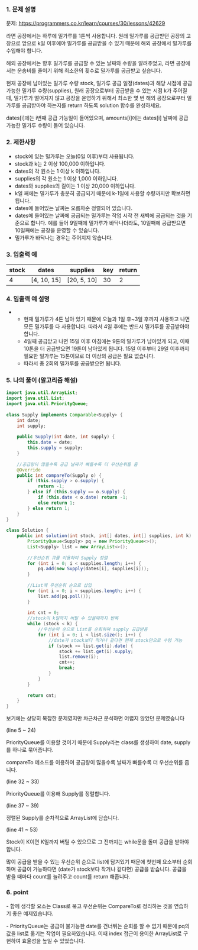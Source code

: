 ### 1. 문제 설명

문제: https://programmers.co.kr/learn/courses/30/lessons/42629

라면 공장에서는 하루에 밀가루를 1톤씩 사용합니다. 원래 밀가루를 공급받던 공장의 고장으로 앞으로 k일 이후에야 밀가루를 공급받을 수 있기 때문에 해외 공장에서 밀가루를 수입해야 합니다.



해외 공장에서는 향후 밀가루를 공급할 수 있는 날짜와 수량을 알려주었고, 라면 공장에서는 운송비를 줄이기 위해 최소한의 횟수로 밀가루를 공급받고 싶습니다.



현재 공장에 남아있는 밀가루 수량 stock, 밀가루 공급 일정(dates)과 해당 시점에 공급 가능한 밀가루 수량(supplies), 원래 공장으로부터 공급받을 수 있는 시점 k가 주어질 때, 밀가루가 떨어지지 않고 공장을 운영하기 위해서 최소한 몇 번 해외 공장으로부터 밀가루를 공급받아야 하는지를 return 하도록 solution 함수를 완성하세요.

dates[i]에는 i번째 공급 가능일이 들어있으며, amounts[i]에는 dates[i] 날짜에 공급 가능한 밀가루 수량이 들어 있습니다.





### 2. 제한사항

- stock에 있는 밀가루는 오늘(0일 이후)부터 사용됩니다.
- stock과 k는 2 이상 100,000 이하입니다.
- dates의 각 원소는 1 이상 k 이하입니다.
- supplies의 각 원소는 1 이상 1,000 이하입니다.
- dates와 supplies의 길이는 1 이상 20,000 이하입니다.
- k일 째에는 밀가루가 충분히 공급되기 때문에 k-1일에 사용할 수량까지만 확보하면 됩니다.
- dates에 들어있는 날짜는 오름차순 정렬되어 있습니다.
- dates에 들어있는 날짜에 공급되는 밀가루는 작업 시작 전 새벽에 공급되는 것을 기준으로 합니다. 예를 들어 9일째에 밀가루가 바닥나더라도, 10일째에 공급받으면 10일째에는 공장을 운영할 수 있습니다.
- 밀가루가 바닥나는 경우는 주어지지 않습니다.

### 3. 입출력 예

| stock | dates       | supplies    | key  | return |
| ----- | ----------- | ----------- | ---- | ------ |
| 4     | [4, 10, 15] | [20, 5, 10] | 30   | 2      |



### 4. 입출력 예 설명

- - 현재 밀가루가 4톤 남아 있기 때문에 오늘과 1일 후~3일 후까지 사용하고 나면 모든 밀가루를 다 사용합니다. 따라서 4일 후에는 반드시 밀가루를 공급받아야 합니다.
  - 4일째 공급받고 나면 15일 이후 아침에는 9톤의 밀가루가 남아있게 되고, 이때 10톤을 더 공급받으면 19톤이 남아있게 됩니다. 15일 이후부터 29일 이후까지 필요한 밀가루는 15톤이므로 더 이상의 공급은 필요 없습니다.
  - 따라서 총 2회의 밀가루를 공급받으면 됩니다.

### 5. 나의 풀이 (알고리즘 해설)

```java
import java.util.ArrayList;
import java.util.List;
import java.util.PriorityQueue;
 
class Supply implements Comparable<Supply> {
    int date;
    int supply;
    
    public Supply(int date, int supply) {
        this.date = date;
        this.supply = supply;
    }
 
    //공급량이 많을수록 공급 날짜가 빠를수록 더 우선순위를 줌
    @Override
    public int compareTo(Supply o) {
        if (this.supply > o.supply) {
            return -1;
        } else if (this.supply == o.supply) {
            if (this.date < o.date) return -1;
            else return 1;
        } else return 1;
    }
}
 
class Solution {
    public int solution(int stock, int[] dates, int[] supplies, int k) {
        PriorityQueue<Supply> pq = new PriorityQueue<>();
        List<Supply> list = new ArrayList<>();
        
        //우선순위 큐를 이용하여 Supply 정렬
        for (int i = 0; i < supplies.length; i++) {
            pq.add(new Supply(dates[i], supplies[i]));
        }
        
        //List에 우선순위 순으로 삽입
        for (int i = 0; i < supplies.length; i++) {
            list.add(pq.poll());
        }
        
        int cnt = 0;
        //stock이 k일까지 버틸 수 있을때까지 반복
        while (stock < k) {
            //우선순위 순으로 List를 순회하며 supply 공급받음
            for (int i = 0; i < list.size(); i++) {
                //date가 stock보다 작거나 같다면 현재 stock만으로 수령 가능
                if (stock >= list.get(i).date) {
                    stock += list.get(i).supply;
                    list.remove(i);
                    cnt++;
                    break;
                }
            }
        }
        
        return cnt;
    }
}
```

보기에는 상당히 복잡한 문제였지만 차근차근 분석하면 어렵지 않았던 문제였습니다



(line 5 ~ 24)

PriorityQueue를 이용할 것이기 때문에 Supply라는 class를 생성하여 date, supply를 하나로 묶어줍니다.

compareTo 메소드를 이용하여 공급량이 많을수록 날짜가 빠를수록 더 우선순위를 줍니다.



(line 32 ~ 33)

PriorityQueue를 이용해 Supply를 정렬합니다.



(line 37 ~ 39)

정렬된 Supply를 순차적으로 ArrayList에 담습니다.



(line 41 ~ 53)

Stock이 K이면 K일까지 버틸 수 있으므로 그 전까지는 while문을 돌며 공급을 받아야합니다.

많이 공급을 받을 수 있는 우선순위 순으로 list에 담겨있기 때문에 첫번째 요소부터 순회하며 공급이 가능하다면 (date가 stock보다 작거나 같다면) 공급을 받습니다. 공급을 받을 때마다 count를 늘려주고 count를 return 해줍니다.

### 6. point

\- 함께 생각할 요소는 Class로 묶고 우선순위는 CompareTo로 정리하는 것을 연습하기 좋은 예제였습니다.



\- PriorityQueue는 공급이 불가능한 date를 건너뛰는 순회를 할 수 없기 때문에 pq의 값을 list로 옮기는 작업이 필요하였습니다. 이때 index 접근이 용이한 ArrayList로 구현하여 효율성을 높일 수 있었습니다.